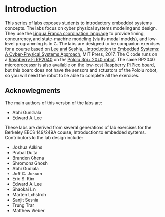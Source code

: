 # Introduction
This series of labs exposes students to introductory embedded systems concepts.
The labs focus on cyber physical systems modeling and design.
They use the [Lingua Franca coordination language](https://lf-lang.org) to provide timing, concurrency, and state-machine modeling (via its modal models),
and low-level programming is in C.
The labs are designed to be companion exercises for a course based on [Lee and Seshia, _Introduction to Embedded Systems: A Cyber-Physical Systems Approach](https://leeseshia.org), MIT Press, 2017.
The C code runs on a [Raspberry Pi RP2040](https://en.wikipedia.org/wiki/RP2040)
on the [Pololu 3pi+ 2040 robot](https://www.pololu.com/docs/0J86). 
The same RP2040 microprocessor is also available on the low-cost [Raspberry Pi Pico board](https://en.wikipedia.org/wiki/Raspberry_Pi#Raspberry_Pi_Pico), but this board does not have the sensors and actuators of the Pololu robot, so you will need the robot to be able to complete all the exercises.

## Acknowlegments

The main authors of this version of the labs are:

- Abhi Gundrala
- Edward A. Lee

These labs are derived from several generations of lab exercises for the Berkeley EECS 149/249A course, Introduction to embedded systems. Contributors to the lab design include:

- Joshua Adkins
- Prabal Dutta
- Branden Ghena
- Shromona Ghosh
- Abhi Gudrala
- Jeff C. Jensen
- Eric S. Kim
- Edward A. Lee
- Shaokai Lin
- Marten Lohstroh
- Sanjit Seshia
- Trung Tran
- Matthew Weber